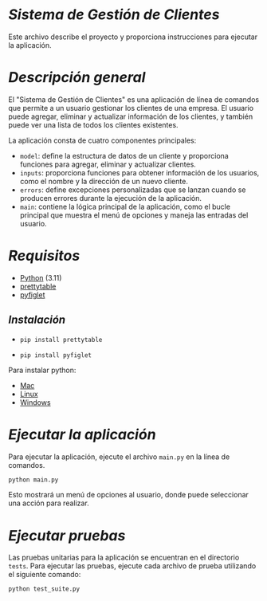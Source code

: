 # ***Sistema de Gestión de Clientes***

Este archivo describe el proyecto y proporciona instrucciones para ejecutar la aplicación.


# ***Descripción general***

El "Sistema de Gestión de Clientes" es una aplicación de línea de comandos que permite a un usuario gestionar los clientes de una empresa. El usuario puede agregar, eliminar y actualizar información de los clientes, y también puede ver una lista de todos los clientes existentes.

La aplicación consta de cuatro componentes principales:

- `model`: define la estructura de datos de un cliente y proporciona funciones para agregar, eliminar y actualizar clientes.
- `inputs`: proporciona funciones para obtener información de los usuarios, como el nombre y la dirección de un nuevo cliente.
- `errors`: define excepciones personalizadas que se lanzan cuando se producen errores durante la ejecución de la aplicación.
- `main`: contiene la lógica principal de la aplicación, como el bucle principal que muestra el menú de opciones y maneja las entradas del usuario.


# ***Requisitos***

- [Python](https://www.python.org/downloads/) (3.11)
- [prettytable](https://pypi.org/project/prettytable/)
- [pyfiglet](https://pypi.org/project/pyfiglet/)


## ***Instalación***

- `pip install prettytable`


- `pip install pyfiglet`

Para instalar python:
- [Mac](https://docs.python.org/es/3/using/mac.html)
- [Linux](https://docs.python.org/es/3/using/unix.html)
- [Windows](https://docs.python.org/es/3/using/windows.html)


# ***Ejecutar la aplicación***

Para ejecutar la aplicación, ejecute el archivo `main.py` en la línea de comandos.

```sh
python main.py
```

Esto mostrará un menú de opciones al usuario, donde puede seleccionar una acción para realizar.


# ***Ejecutar pruebas***

Las pruebas unitarias para la aplicación se encuentran en el directorio `tests`. Para ejecutar las pruebas, ejecute cada archivo de prueba utilizando el siguiente comando:

```sh
python test_suite.py
```
